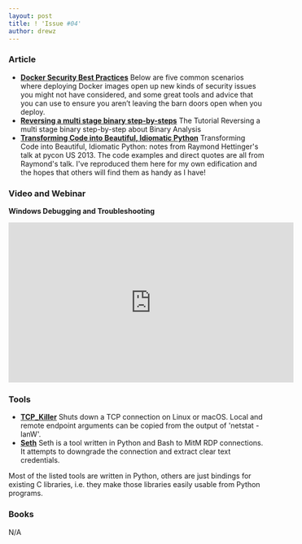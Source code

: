 ```yaml
---
layout: post
title: ! 'Issue #04'
author: drewz
---
```


### Article
- [**Docker Security Best Practices**](https://blog.sqreen.io/docker-security/) Below are five common scenarios where deploying Docker images open up new kinds of security issues you might not have considered, and some great tools and advice that you can use to ensure you aren’t leaving the barn doors open when you deploy.
- [**Reversing a multi stage binary step-by-steps**](https://0x00sec.org/t/tutorial-reversing-a-multi-stage-binary-step-by-step/2692) The Tutorial Reversing a multi stage binary step-by-step about Binary Analysis 
- [**Transforming Code into Beautiful, Idiomatic Python**](https://gist.github.com/JeffPaine/6213790) Transforming Code into Beautiful, Idiomatic Python: notes from Raymond Hettinger's talk at pycon US 2013. The code examples and direct quotes are all from Raymond's talk. I've reproduced them here for my own edification and the hopes that others will find them as handy as I have!


### Video and Webinar
**Windows Debugging and Troubleshooting**
<iframe width="560" height="315" src="https://www.youtube.com/embed/2rGS5fYGtJ4" frameborder="0" allowfullscreen></iframe>


### Tools

- [**TCP_Killer**](https://github.com/google/tcp_killer) Shuts down a TCP connection on Linux or macOS. Local and remote endpoint arguments can be copied from the output of 'netstat -lanW'.
- [**Seth**](https://github.com/SySS-Research/Seth) Seth is a tool written in Python and Bash to MitM RDP connections. It attempts to downgrade the connection and extract clear text credentials.

Most of the listed tools are written in Python, others are just bindings for existing C libraries, i.e. they make those libraries easily usable from Python programs.

### Books
N/A

